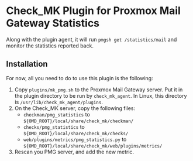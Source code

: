 # Check_MK Plugin for Proxmox Mail Gateway Statistics

Along with the plugin agent, it will run `pmgsh get /statistics/mail` and
monitor the statistics reported back.


## Installation

For now, all you need to do to use this plugin is the following:

1. Copy `plugins/mk_pmg.sh` to the Proxmox Mail Gateway server.  Put it in the
  plugin directory to be run by `check_mk_agent`.  In Linux, this directory is
  `/usr/lib/check_mk_agent/plugins`.
1. On the Check_MK server, copy the following files:
    * `checkman/pmg_statistics` to `${OMD_ROOT}/local/share/check_mk/checkman/`
    * `checks/pmg_statistics` to `${OMD_ROOT}/local/share/check_mk/checks/`
    * `web/plugins/metrics/pmg_statistics.py` to
    `${OMD_ROOT}/local/share/check_mk/web/plugins/metrics/`
1. Rescan you PMG server, and add the new metric.

